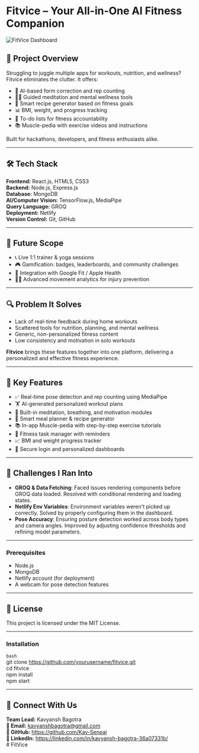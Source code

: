 # Fitvice – Your All-in-One AI Fitness Companion

![FitVice Dashboard](https://i.ibb.co/hRwVW0QG/Whats-App-Image-2025-04-21-at-01-31-59-91d9fdd7.jpg)

## 🚀 Project Overview

Struggling to juggle multiple apps for workouts, nutrition, and wellness? Fitvice eliminates the clutter. It offers:

- 🧠 AI-based form correction and rep counting  
- 🧘‍♀️ Guided meditation and mental wellness tools  
- 🥗 Smart recipe generator based on fitness goals  
- 📊 BMI, weight, and progress tracking  
- 🧾 To-do lists for fitness accountability  
- 📚 Muscle-pedia with exercise videos and instructions

Built for hackathons, developers, and fitness enthusiasts alike.

---

## 🛠️ Tech Stack

**Frontend:** React.js, HTML5, CSS3  
**Backend:** Node.js, Express.js  
**Database:** MongoDB  
**AI/Computer Vision:** TensorFlow.js, MediaPipe  
**Query Language:** GROQ  
**Deployment:** Netlify  
**Version Control:** Git, GitHub

---

## 🧠 Future Scope

- 📞 Live 1:1 trainer & yoga sessions
- 🎮 Gamification: badges, leaderboards, and community challenges
- 🔄 Integration with Google Fit / Apple Health
- 🧍‍♂️ Advanced movement analytics for injury prevention

---

## 🔍 Problem It Solves

- Lack of real-time feedback during home workouts  
- Scattered tools for nutrition, planning, and mental wellness  
- Generic, non-personalized fitness content  
- Low consistency and motivation in solo workouts

**Fitvice** brings these features together into one platform, delivering a personalized and effective fitness experience.

---

## 🌟 Key Features

- ✅ Real-time pose detection and rep counting using MediaPipe  
- 🏋️ AI-generated personalized workout plans  
- 🧘 Built-in meditation, breathing, and motivation modules  
- 🥗 Smart meal planner & recipe generator  
- 📚 In-app Muscle-pedia with step-by-step exercise tutorials  
- 📅 Fitness task manager with reminders  
- 📈 BMI and weight progress tracker  
- 🔐 Secure login and personalized dashboards

---

## 🧪 Challenges I Ran Into

- **GROQ & Data Fetching**: Faced issues rendering components before GROQ data loaded. Resolved with conditional rendering and loading states.  
- **Netlify Env Variables**: Environment variables weren't picked up correctly. Solved by properly configuring them in the dashboard.  
- **Pose Accuracy**: Ensuring posture detection worked across body types and camera angles. Improved by adjusting confidence thresholds and refining model parameters.

---

### Prerequisites

- Node.js
- MongoDB
- Netlify account (for deployment)
- A webcam for pose detection features

---

## 📜 License
This project is licensed under the MIT License.

---

### Installation
```bash```  
git clone https://github.com/yourusername/fitvice.git  
cd fitvice  
npm install  
npm start

---

## 🤝 Connect With Us
**Team Lead:** Kavyansh Bagotra  
**📧 Email:** kavyanshbagotra@gmail.com  
**🔗 GitHub:** https://github.com/Kav-Senpai  
**🔗 LinkedIn:** https://linkedin.com/in/kavyansh-bagotra-36a07331b/  
#   F i t V i c e  
 